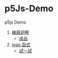 # p5Js-Demo
p5js Demo

1. [線與迴圈](https://github.com/LINDuke-Lin/p5Js-Demo/tree/main/LineAndLoop)
    - [成品](https://linduke-lin.github.io/p5Js-Demo/LineAndLoop/LineAndLoop.html)
2. [map 函式](https://github.com/LINDuke-Lin/p5Js-Demo/tree/main/Method-map)
    - [試一試](https://linduke-lin.github.io/p5Js-Demo/Method-map/MapDemo.html)
